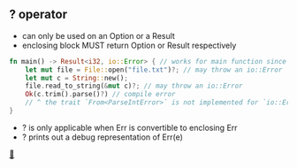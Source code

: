 ## ? operator

* can only be used on an Option or a Result
* enclosing block MUST return Option or Result respectively

```rust
fn main() -> Result<i32, io::Error> { // works for main function since Rust 1.26
    let mut file = File::open("file.txt")?; // may throw an io::Error
    let mut c = String::new();
    file.read_to_string(&mut c)?; // may throw an io::Error
    Ok(c.trim().parse()?) // compile error
    // ^ the trait `From<ParseIntError>` is not implemented for `io::Error`
}
```

* ? is only applicable when Err is convertible to enclosing Err
* ? prints out a debug representation of Err(e)

[📒](https://doc.rust-lang.org/edition-guide/rust-2018/error-handling-and-panics/the-question-mark-operator-for-easier-error-handling.html)
